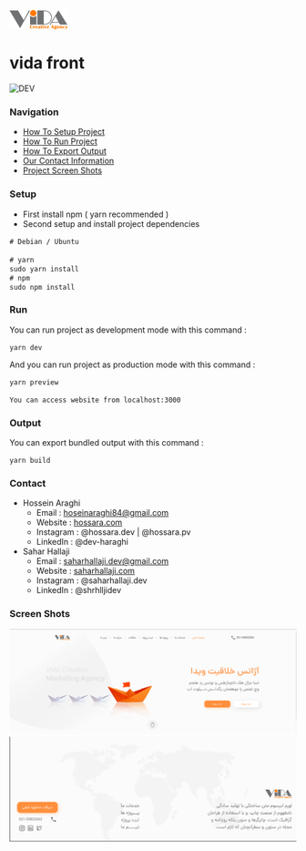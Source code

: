 ![Vida](./src/assets/img/brand/logo.png)
# vida front
![DEV](https://img.shields.io/badge/DEV-v2.0.0-red)

### Navigation
- [How To Setup Project](#setup)
- [How To Run Project](#run)
- [How To Export Output](#output)
- [Our Contact Information](#contact)
- [Project Screen Shots](#screen-shots)

### Setup
- First install npm ( yarn recommended )
- Second setup and install project dependencies
```shell
# Debian / Ubuntu

# yarn
sudo yarn install
# npm
sudo npm install
```

### Run
You can run project as development mode with this command :
```shell
yarn dev
```
And you can run project as production mode with this command :
```shell
yarn preview
```

`You can access website from localhost:3000`

### Output
You can export bundled output with this command :
```shell
yarn build
```

### Contact
- Hossein Araghi
  - Email : hoseinaraghi84@gmail.com
  - Website : [hossara.com](https://hossara.com)
  - Instagram : @hossara.dev | @hossara.pv
  - LinkedIn : @dev-haraghi
- Sahar Hallaji
  - Email : saharhallaji.dev@gmail.com
  - Website : [saharhallaji.com](https://saharhallaji.com)
  - Instagram : @saharhallaji.dev
  - LinkedIn : @shrhlljidev

### Screen Shots
![Screen Shot1](./screenshots/p1.png)
![Screen Shot3](./screenshots/p2.png)